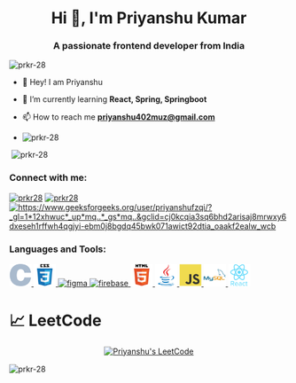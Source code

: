 <h1 align="center">Hi 👋, I'm Priyanshu Kumar</h1>
<h3 align="center">A passionate frontend developer from India</h3>

<p align="left"> <img src="https://komarev.com/ghpvc/?username=prkr-28&label=Profile%20views&color=0e75b6&style=flat" alt="prkr-28" /> </p>

- 👋 Hey! I am Priyanshu

- 🌱 I’m currently learning **React, Spring, Springboot**

- 📫 How to reach me **priyanshu402muz@gmail.com**

- <div align="centre">
  <p><img src="https://github-readme-stats.vercel.app/api/top-langs?username=prkr-28&show_icons=true&locale=en&layout=compact" alt="prkr-28" /></p>

<p>&nbsp;<img src="https://github-readme-stats.vercel.app/api?username=prkr-28&show_icons=true&locale=en" alt="prkr-28" /></p>
</div>

<h3 align="left">Connect with me:</h3>
<p align="left">
<a href="https://linkedin.com/in/prkr28" target="blank"><img align="center" src="https://raw.githubusercontent.com/rahuldkjain/github-profile-readme-generator/master/src/images/icons/Social/linked-in-alt.svg" alt="prkr28" height="30" width="40" /></a>
<a href="https://www.leetcode.com/prkr28" target="blank"><img align="center" src="https://raw.githubusercontent.com/rahuldkjain/github-profile-readme-generator/master/src/images/icons/Social/leet-code.svg" alt="prkr28" height="30" width="40" /></a>
<a href="https://www.geeksforgeeks.org/user/priyanshufzqi/" target="blank"><img align="center" src="https://raw.githubusercontent.com/rahuldkjain/github-profile-readme-generator/master/src/images/icons/Social/geeks-for-geeks.svg" alt="https://www.geeksforgeeks.org/user/priyanshufzqi/?_gl=1*12xhwuc*_up*mq..*_gs*mq..&gclid=cj0kcqia3sq6bhd2arisaj8mrwxy6dxeseh1rffwh4qgjyi-ebm0j8bgdq45bwk071awict92dtia_oaakf2ealw_wcb" height="30" width="40" /></a>
</p>

<h3 align="left">Languages and Tools:</h3>
<p align="left"> <a href="https://www.cprogramming.com/" target="_blank" rel="noreferrer"> <img src="https://raw.githubusercontent.com/devicons/devicon/master/icons/c/c-original.svg" alt="c" width="40" height="40"/> </a> <a href="https://www.w3schools.com/css/" target="_blank" rel="noreferrer"> <img src="https://raw.githubusercontent.com/devicons/devicon/master/icons/css3/css3-original-wordmark.svg" alt="css3" width="40" height="40"/> </a> <a href="https://www.figma.com/" target="_blank" rel="noreferrer"> <img src="https://www.vectorlogo.zone/logos/figma/figma-icon.svg" alt="figma" width="40" height="40"/> </a> <a href="https://firebase.google.com/" target="_blank" rel="noreferrer"> <img src="https://www.vectorlogo.zone/logos/firebase/firebase-icon.svg" alt="firebase" width="40" height="40"/> </a> <a href="https://www.w3.org/html/" target="_blank" rel="noreferrer"> <img src="https://raw.githubusercontent.com/devicons/devicon/master/icons/html5/html5-original-wordmark.svg" alt="html5" width="40" height="40"/> </a> <a href="https://www.java.com" target="_blank" rel="noreferrer"> <img src="https://raw.githubusercontent.com/devicons/devicon/master/icons/java/java-original.svg" alt="java" width="40" height="40"/> </a> <a href="https://developer.mozilla.org/en-US/docs/Web/JavaScript" target="_blank" rel="noreferrer"> <img src="https://raw.githubusercontent.com/devicons/devicon/master/icons/javascript/javascript-original.svg" alt="javascript" width="40" height="40"/> </a> <a href="https://www.mysql.com/" target="_blank" rel="noreferrer"> <img src="https://raw.githubusercontent.com/devicons/devicon/master/icons/mysql/mysql-original-wordmark.svg" alt="mysql" width="40" height="40"/> </a> <a href="https://reactjs.org/" target="_blank" rel="noreferrer"> <img src="https://raw.githubusercontent.com/devicons/devicon/master/icons/react/react-original-wordmark.svg" alt="react" width="40" height="40"/> </a> </p>


# 📈 LeetCode
<div align="center">
  
  [![Priyanshu's LeetCode](https://leetcard.jacoblin.cool/prkr28?theme=unicorn&font=Nunito%20Sans)](https://leetcode.com/prkr28)
  
</div>

<div align="centre">
  <p><img align="center" src="https://github-readme-streak-stats.herokuapp.com/?user=prkr-28&" alt="prkr-28" /></p>
</div>
